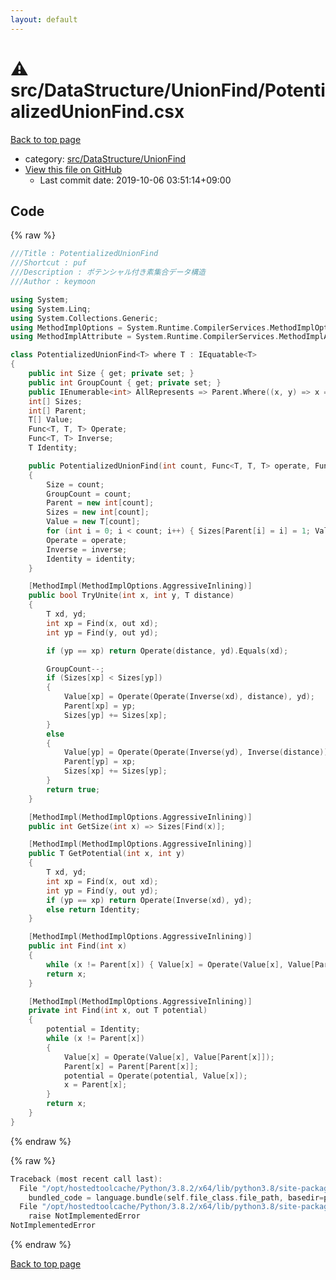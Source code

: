 ```yaml
---
layout: default
---
```


<!-- mathjax config similar to math.stackexchange -->
<script type="text/javascript" async
  src="https://cdnjs.cloudflare.com/ajax/libs/mathjax/2.7.5/MathJax.js?config=TeX-MML-AM_CHTML">
</script>
<script type="text/x-mathjax-config">
  MathJax.Hub.Config({
    TeX: { equationNumbers: { autoNumber: "AMS" }},
    tex2jax: {
      inlineMath: [ ['$','$'] ],
      processEscapes: true
    },
    "HTML-CSS": { matchFontHeight: false },
    displayAlign: "left",
    displayIndent: "2em"
  });
</script>

<script type="text/javascript" src="https://cdnjs.cloudflare.com/ajax/libs/jquery/3.4.1/jquery.min.js"></script>
<script src="https://cdn.jsdelivr.net/npm/jquery-balloon-js@1.1.2/jquery.balloon.min.js" integrity="sha256-ZEYs9VrgAeNuPvs15E39OsyOJaIkXEEt10fzxJ20+2I=" crossorigin="anonymous"></script>
<script type="text/javascript" src="../../../../assets/js/copy-button.js"></script>
<link rel="stylesheet" href="../../../../assets/css/copy-button.css" />


# :warning: src/DataStructure/UnionFind/PotentializedUnionFind.csx

<a href="../../../../index.html">Back to top page</a>

* category: <a href="../../../../index.html#657c57e2fafbaee71dc36bfd3721bb15">src/DataStructure/UnionFind</a>
* <a href="{{ site.github.repository_url }}/blob/master/src/DataStructure/UnionFind/PotentializedUnionFind.csx">View this file on GitHub</a>
    - Last commit date: 2019-10-06 03:51:14+09:00




## Code

<a id="unbundled"></a>
{% raw %}
```cpp
﻿///Title : PotentializedUnionFind
///Shortcut : puf
///Description : ポテンシャル付き素集合データ構造
///Author : keymoon

using System;
using System.Linq;
using System.Collections.Generic;
using MethodImplOptions = System.Runtime.CompilerServices.MethodImplOptions;
using MethodImplAttribute = System.Runtime.CompilerServices.MethodImplAttribute;

class PotentializedUnionFind<T> where T : IEquatable<T>
{
    public int Size { get; private set; }
    public int GroupCount { get; private set; }
    public IEnumerable<int> AllRepresents => Parent.Where((x, y) => x == y);
    int[] Sizes;
    int[] Parent;
    T[] Value;
    Func<T, T, T> Operate;
    Func<T, T> Inverse;
    T Identity;

    public PotentializedUnionFind(int count, Func<T, T, T> operate, Func<T, T> inverse, T identity)
    {
        Size = count;
        GroupCount = count;
        Parent = new int[count];
        Sizes = new int[count];
        Value = new T[count];
        for (int i = 0; i < count; i++) { Sizes[Parent[i] = i] = 1; Value[i] = identity; }
        Operate = operate;
        Inverse = inverse;
        Identity = identity;
    }

    [MethodImpl(MethodImplOptions.AggressiveInlining)]
    public bool TryUnite(int x, int y, T distance)
    {
        T xd, yd;
        int xp = Find(x, out xd);
        int yp = Find(y, out yd);

        if (yp == xp) return Operate(distance, yd).Equals(xd);

        GroupCount--;
        if (Sizes[xp] < Sizes[yp])
        {
            Value[xp] = Operate(Operate(Inverse(xd), distance), yd);
            Parent[xp] = yp;
            Sizes[yp] += Sizes[xp];
        }
        else
        {
            Value[yp] = Operate(Operate(Inverse(yd), Inverse(distance)), xd);
            Parent[yp] = xp;
            Sizes[xp] += Sizes[yp];
        }
        return true;
    }

    [MethodImpl(MethodImplOptions.AggressiveInlining)]
    public int GetSize(int x) => Sizes[Find(x)];

    [MethodImpl(MethodImplOptions.AggressiveInlining)]
    public T GetPotential(int x, int y)
    {
        T xd, yd;
        int xp = Find(x, out xd);
        int yp = Find(y, out yd);
        if (yp == xp) return Operate(Inverse(xd), yd);
        else return Identity;
    }

    [MethodImpl(MethodImplOptions.AggressiveInlining)]
    public int Find(int x)
    {
        while (x != Parent[x]) { Value[x] = Operate(Value[x], Value[Parent[x]]); Parent[x] = Parent[Parent[x]]; x = Parent[x]; }
        return x;
    }

    [MethodImpl(MethodImplOptions.AggressiveInlining)]
    private int Find(int x, out T potential)
    {
        potential = Identity;
        while (x != Parent[x])
        {
            Value[x] = Operate(Value[x], Value[Parent[x]]);
            Parent[x] = Parent[Parent[x]];
            potential = Operate(potential, Value[x]);
            x = Parent[x];
        }
        return x;
    }
}
```
{% endraw %}

<a id="bundled"></a>
{% raw %}
```cpp
Traceback (most recent call last):
  File "/opt/hostedtoolcache/Python/3.8.2/x64/lib/python3.8/site-packages/onlinejudge_verify/docs.py", line 340, in write_contents
    bundled_code = language.bundle(self.file_class.file_path, basedir=pathlib.Path.cwd())
  File "/opt/hostedtoolcache/Python/3.8.2/x64/lib/python3.8/site-packages/onlinejudge_verify/languages/csharpscript.py", line 110, in bundle
    raise NotImplementedError
NotImplementedError

```
{% endraw %}

<a href="../../../../index.html">Back to top page</a>

